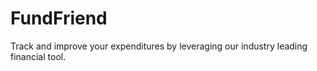 # FundFriend
Track and improve your expenditures by leveraging our industry leading financial tool.
